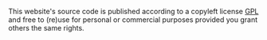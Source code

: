 This website's source code is published according to a copyleft license [GPL](https://www.gnu.org/licenses/gpl-3.0.en.html) and free to (re)use for personal or commercial purposes provided you grant others the same rights.
